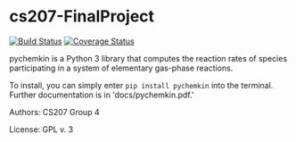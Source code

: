 # cs207-FinalProject

[![Build Status](https://travis-ci.org/cs207group4/cs207-FinalProject.svg?branch=master)](https://travis-ci.org/cs207group4/cs207-FinalProject)
[![Coverage Status](https://coveralls.io/repos/github/cs207group4/cs207-FinalProject/badge.svg?branch=master&maxAge=0)](https://coveralls.io/github/cs207group4/cs207-FinalProject?branch=master&maxAge=0)

pychemkin is a Python 3 library that computes the reaction rates of species participating in a system of elementary gas-phase reactions.

To install, you can simply enter   `pip install pychemkin` into the terminal.
Further documentation is in 'docs/pychemkin.pdf.'

Authors: CS207 Group 4

License: GPL v. 3
